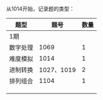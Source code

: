 从1014开始，记录题的类型：

| 题型     | 题号       | 数量 |
| -------- | ---------- | ---- |
| 1期      |            |      |
| 数字处理 | 1069       | 1    |
| 难度模拟 | 1014       | 1    |
| 进制转换 | 1027、1019 | 2    |
| 排列组合 | 1104       | 1    |
|          |            |      |
|          |            |      |
|          |            |      |


